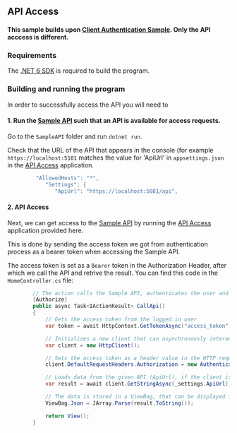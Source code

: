 ## API Access

#### This sample builds upon [Client Authentication Sample](../ClientAuthentication/README.md). Only the API acccess is different.

### Requirements

The [.NET 6 SDK](https://dotnet.microsoft.com/en-us/download/dotnet/6.0) is required to build the program.

### Building and running the program

In order to successfully access the API you will need to


#### 1. Run the [Sample API](https://github.com/NorskHelsenett/HelseID.Samples/tree/master/HelseId.SampleAPI) such that an API is available for access requests.

Go to the `SampleAPI` folder and run `dotnet run`.

Check that the URL of the API that appears in the console (for example `https://localhost:5181` matches the value for 'ApiUrl' in `appsettings.json` in the [API Access](https://github.com/NorskHelsenett/HelseID.Samples/tree/master/APIAccess) application.

```csharp
         "AllowedHosts": "*",
            "Settings": {
               "ApiUrl": "https://localhost:5081/api",
```


#### 2. API Access

Next, we can get access to the [Sample API](https://github.com/NorskHelsenett/HelseID.Samples/tree/master/HelseId.SampleAPI) by running the [API Access](https://github.com/NorskHelsenett/HelseID.Samples/tree/master/APIAccess) application provided here.

This is done by sending the access token we got from authentication process as a bearer token when accessing the Sample API.

The access token is set as a ``Bearer`` token in the Authorization Header, after which we call the API and retrive the result. You can find this code in the `HomeController.cs` file:

```csharp 
        // The action calls the Sample API, authenticates the user and loads the API data if the user is authenticated
        [Authorize]
        public async Task<IActionResult> CallApi()
        {   
            // Gets the access token from the logged in user
            var token = await HttpContext.GetTokenAsync("access_token");

            // Initializes a new client that can asynchronously interact with web resources
            var client = new HttpClient();

            // Sets the access token as a header value in the HTTP request
            client.DefaultRequestHeaders.Authorization = new AuthenticationHeaderValue("Bearer", token);

            // Loads data from the given API (ApiUrl), if the client is allowed access to the API
            var result = await client.GetStringAsync(_settings.ApiUrl);

            // The data is stored in a ViewBag, that can be displayed in the view file
            ViewBag.Json = JArray.Parse(result.ToString());

            return View();
        }
``` 


